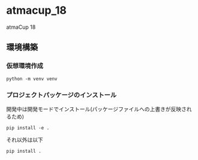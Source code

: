 # atmacup_18
atmaCup 18

## 環境構築
### 仮想環境作成
```
python -m venv venv
```

### プロジェクトパッケージのインストール
開発中は開発モードでインストール(パッケージファイルへの上書きが反映されるため)
```
pip install -e .
```
それ以外は以下
```
pip install .
```

